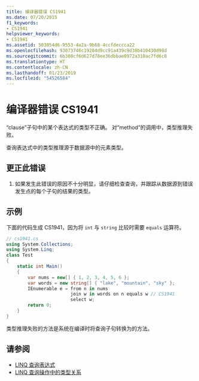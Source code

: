 ```yaml
---
title: 编译器错误 CS1941
ms.date: 07/20/2015
f1_keywords:
- CS1941
helpviewer_keywords:
- CS1941
ms.assetid: 503054d6-9553-4a2a-9b68-4ccfdeccca22
ms.openlocfilehash: 93073746c19284d9cc91a439c9d38b410430d98d
ms.sourcegitcommit: 6b308cf6d627d78ee36dbbae8972a310ac7fd6c8
ms.translationtype: HT
ms.contentlocale: zh-CN
ms.lasthandoff: 01/23/2019
ms.locfileid: "54526584"
---
```

# <a name="compiler-error-cs1941"></a>编译器错误 CS1941

“clause”子句中的某个表达式的类型不正确。 对“method”的调用中，类型推理失败。  
  
查询表达式中的类型推理源于数据源中的元素类型。  
  
## <a name="to-correct-this-error"></a>更正此错误
  
1. 如果发生此错误的原因不十分明显，请仔细检查查询，并跟踪从数据源到错误发生点的每个子句的结果的类型。  
  
## <a name="example"></a>示例

下面的代码生成 CS1941，因为将 `int` 与 `string` 比较时需要 `equals` 运算符。  

```csharp
// cs1941.cs  
using System.Collections;  
using System.Linq;  
class Test  
{  
    static int Main()  
    {  
        var nums = new[] { 1, 2, 3, 4, 5, 6 };  
        var words = new string[] { "lake", "mountain", "sky" };  
        IEnumerable e = from n in nums  
                        join w in words on n equals w // CS1941  
                        select w;  
        return 0;  
    }  
}  
```

类型推理失败的方法是系统在编译时将查询子句转换为的方法。  
  
## <a name="see-also"></a>请参阅

- [LINQ 查询表达式](../../../csharp/programming-guide/linq-query-expressions/index.md)
- [LINQ 查询操作中的类型关系](../../../csharp/programming-guide/concepts/linq/type-relationships-in-linq-query-operations.md)
